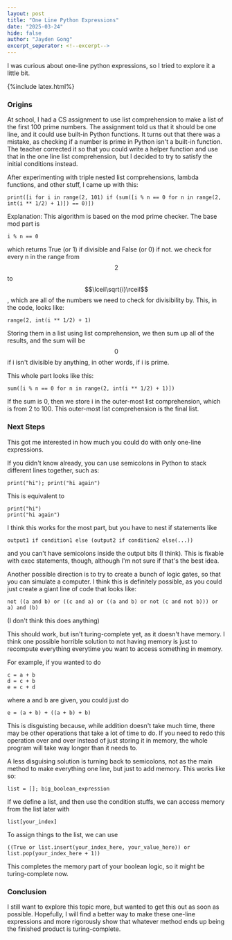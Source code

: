 ```yaml
---
layout: post
title: "One Line Python Expressions"
date: "2025-03-24"
hide: false
author: "Jayden Gong"
excerpt_seperator: <!--excerpt-->
---
```


I was curious about one-line python expressions,
so I tried to explore it a little bit.

{%include latex.html%}

<!--excerpt-->

### Origins

At school, I had a CS assignment
to use list comprehension to make a list
of the first 100 prime numbers.
The assignment told us that it should be one line,
and it could use built-in Python functions.
It turns out that there was a mistake,
as checking if a number is prime in Python isn't a built-in function.
The teacher corrected it so that you could write a helper function
and use that in the one line list comprehension,
but I decided to try to satisfy the initial conditions instead.

After experimenting with triple nested list comprehensions,
lambda functions, and other stuff, I came up with this:

    print([i for i in range(2, 101) if (sum([i % n == 0 for n in range(2, int(i ** 1/2) + 1)]) == 0)])

Explanation:
This algorithm is based on the mod prime checker.
The base mod part is

    i % n == 0

which returns True (or 1) if divisible and False (or 0) if not.
we check for every n in the range from $$2$$ to $$\lceil\sqrt{i}\rceil$$,
which are all of the numbers we need to check for divisibility by.
This, in the code, looks like:

    range(2, int(i ** 1/2) + 1)

Storing them in a list using list comprehension,
we then sum up all of the results,
and the sum will be $$0$$ if i isn't divisible by anything,
in other words, if i is prime.

This whole part looks like this:

    sum([i % n == 0 for n in range(2, int(i ** 1/2) + 1)])

If the sum is 0, then we store i in the outer-most list comprehension,
which is from 2 to 100. This outer-most list comprehension
is the final list.

### Next Steps

This got me interested in how much you could do with only
one-line expressions.

If you didn't know already, you can use semicolons in Python
to stack different lines together, such as:

    print("hi"); print("hi again")

This is equivalent to

    print("hi")
    print("hi again")

I think this works for the most part,
but you have to nest if statements like

    output1 if condition1 else (output2 if condition2 else(...))

and you can't have semicolons inside the output bits (I think).
This is fixable with exec statements, though,
although I'm not sure if that's the best idea.

Another possible direction is to try to create a bunch of logic gates,
so that you can simulate a computer. I think this is definitely possible,
as you could just create a giant line of code that looks like:

    not ((a and b) or ((c and a) or ((a and b) or not (c and not b))) or a) and (b)

(I don't think this does anything)

This should work, but isn't turing-complete yet,
as it doesn't have memory.
I think one possible horrible solution to not having memory
is just to recompute everything everytime you want to access something in memory.

For example, if you wanted to do

    c = a + b
    d = c + b
    e = c + d

where a and b are given,
you could just do

    e = (a + b) + ((a + b) + b)

This is disguisting because,
while addition doesn't take much time,
there may be other operations that take a lot of time to do.
If you need to redo this operation over and over
instead of just storing it in memory, the whole program
will take way longer than it needs to.

A less disguising solution is turning back to semicolons,
not as the main method to make everything one line,
but just to add memory. This works like so:

    list = []; big_boolean_expression

If we define a list, and then use the condition stuffs,
we can access memory from the list later with

    list[your_index]

To assign things to the list, we can use

    ((True or list.insert(your_index_here, your_value_here)) or list.pop(your_index_here + 1))

This completes the memory part of your boolean logic,
so it might be turing-complete now.

### Conclusion

I still want to explore this topic more,
but wanted to get this out as soon as possible.
Hopefully, I will find a better way to make these one-line expressions
and more rigorously show that whatever method ends up
being the finished product is turing-complete.
